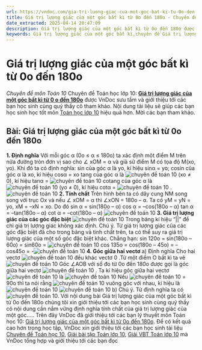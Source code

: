 ```yaml
---
url: https://vndoc.com/gia-tri-luong-giac-cua-mot-goc-bat-ki-tu-0o-den-180o-186863
title: Giá trị lượng giác của một góc bất kì từ 0o đến 180o - Chuyên đề môn Toán 10 - VnDoc.com
date_extracted: 2025-04-14 20:47:09
description: Giá trị lượng giác của một góc bất kì từ 0o đến 180o được VnDoc sưu tầm và giới thiệu các bài chuyên đề môn Toán học lớp 10 tới các bạn học sinh và quý thầy cô tham khảo
keywords: Giá trị lượng giác của một góc bất kì,chuyên đề Giá trị lượng giác của một góc bất kì,giải toán 10,giải bài tập toán học 10,để học tốt môn toán lớp 10,chuyên đề toán lớp 10,chuyên đề toán học 10,trắc nghiệm Giá trị lượng giác của một góc bất kì
---
```


# Giá trị lượng giác của một góc bất kì từ 0o đến 180o
 _Chuyên đề môn Toán 10_
Chuyên đề Toán học lớp 10: [**Giá trị lượng giác của một góc bất kì từ 0 o đến 180o**](<https://vndoc.com/gia-tri-luong-giac-cua-mot-goc-bat-ki-tu-0o-den-180o-186863>) được VnDoc sưu tầm và giới thiệu tới các bạn học sinh cùng quý thầy cô tham khảo. Nội dung tài liệu sẽ giúp các bạn học sinh học tốt môn [Toán học lớp 10](<https://vndoc.com/toan-lop10>) hiệu quả hơn. Mời các bạn tham khảo.
## Bài: Giá trị lượng giác của một góc bất kì từ 0o đến 180o
**1\. Định nghĩa**
Với mỗi góc α \(0o ≤ α ≤ 180o\) ta xác định một điểm M trên nửa đường tròn đơn vị sao cho ∠ xOM = α và giả sử điểm M có tọa độ M\(xo, yo\).
Khi đó ta có định nghĩa:
sin của góc α là yo, kí hiệu sinα = yo;
cosin của góc α là xo, kí hiệu cosα = xo
tang của góc α là ![chuyên đề toán 10](https://i.vdoc.vn/data/image/2019/10/26/ly-thuyet-gia-tri-luong-giac-cua-mot-goc-bat-ki-tu-0-den-180.png) \(xo ≠ 0\),
kí hiệu tanα = ![chuyên đề toán 10](https://i.vdoc.vn/data/image/2019/10/26/ly-thuyet-gia-tri-luong-giac-cua-mot-goc-bat-ki-tu-0-den-180.png)
cotang của góc α là ![chuyên đề toán 10](https://i.vdoc.vn/data/image/2019/10/26/ly-thuyet-gia-tri-luong-giac-cua-mot-goc-bat-ki-tu-0-den-180-1.png) \(yo ≠ 0\), kí hiệu cotα = ![chuyên đề toán 10](https://i.vdoc.vn/data/image/2019/10/26/ly-thuyet-gia-tri-luong-giac-cua-mot-goc-bat-ki-tu-0-den-180-1.png) .
![chuyên đề toán 10](https://i.vdoc.vn/data/image/2019/10/26/ly-thuyet-gia-tri-luong-giac-cua-mot-goc-bat-ki-tu-0-den-180-2.png)
**2\. Tính chất**
Trên hình bên ta có dây cung NM song song với trục Ox và nếu ∠ xOM = α thì ∠xON = 180o – α. Ta có yM = yN = yo, xM = –xN = xo. Do đó
sin α = sin\(180o – α\)
cos α = –cos\(180o – α\)
tan α = –tan\(180o – α\)
cot α = –cot\(180o – α\)
![chuyên đề toán 10](https://i.vdoc.vn/data/image/2019/10/26/ly-thuyet-gia-tri-luong-giac-cua-mot-goc-bat-ki-tu-0-den-180-3.png)
**3\. Giá trị lượng giác của các góc đặc biệt**
![chuyên đề toán 10](https://i.vdoc.vn/data/image/2019/10/26/ly-thuyet-gia-tri-luong-giac-cua-mot-goc-bat-ki-tu-0-den-180-4.png)
Trong bảng kí hiệu “||” để chỉ giá trị lượng giác không xác định.
Chú ý. Từ giá trị lượng giác của các góc đặc biệt đã cho trong bảng và tính chất trên, ta có thể suy ra giá trị lượng giác của một số góc đặc biệt khác.
Chẳng hạn:
sin 120o = sin\(180o – 60o\) = sin60o = ![chuyên đề toán 10](https://i.vdoc.vn/data/image/2019/10/26/ly-thuyet-gia-tri-luong-giac-cua-mot-goc-bat-ki-tu-0-den-180-5.png)
cos 135o = cos\(180o – 45o\) = –cos45o = -![chuyên đề toán 10](https://i.vdoc.vn/data/image/2019/10/26/ly-thuyet-gia-tri-luong-giac-cua-mot-goc-bat-ki-tu-0-den-180-6.png)
**4\. Góc giữa hai vectơ**
a\) Định nghĩa
Cho hai vectơ ![chuyên đề toán 10](https://i.vdoc.vn/data/image/2019/10/26/ly-thuyet-gia-tri-luong-giac-cua-mot-goc-bat-ki-tu-0-den-180-7.png) đều khác vectơ 0 .Từ một điểm O bất kì ta vẽ ![chuyên đề toán 10](https://i.vdoc.vn/data/image/2019/10/26/ly-thuyet-gia-tri-luong-giac-cua-mot-goc-bat-ki-tu-0-den-180-8.png) Góc ∠AOB với số đo từ 0o đến 180o được gọi là góc giữa hai vectơ ![chuyên đề toán 10](https://i.vdoc.vn/data/image/2019/10/26/ly-thuyet-gia-tri-luong-giac-cua-mot-goc-bat-ki-tu-0-den-180-7.png) . Ta kí hiệu góc giữa hai vectơ ![chuyên đề toán 10](https://i.vdoc.vn/data/image/2019/10/26/ly-thuyet-gia-tri-luong-giac-cua-mot-goc-bat-ki-tu-0-den-180-7.png) là ![chuyên đề toán 10](https://i.vdoc.vn/data/image/2019/10/26/ly-thuyet-gia-tri-luong-giac-cua-mot-goc-bat-ki-tu-0-den-180-9.png)
Nếu ![chuyên đề toán 10](https://i.vdoc.vn/data/image/2019/10/26/ly-thuyet-gia-tri-luong-giac-cua-mot-goc-bat-ki-tu-0-den-180-9.png) = 90o thì ta nói rằng ![chuyên đề toán 10](https://i.vdoc.vn/data/image/2019/10/26/ly-thuyet-gia-tri-luong-giac-cua-mot-goc-bat-ki-tu-0-den-180-7.png) vuông góc với nhau, kí hiệu là ![chuyên đề toán 10](https://i.vdoc.vn/data/image/2019/10/26/ly-thuyet-gia-tri-luong-giac-cua-mot-goc-bat-ki-tu-0-den-180-10.png)
![chuyên đề toán 10](https://i.vdoc.vn/data/image/2019/10/26/ly-thuyet-gia-tri-luong-giac-cua-mot-goc-bat-ki-tu-0-den-180-11.png)
b\) Chú ý. Từ định nghĩa ta có ![chuyên đề toán 10](https://i.vdoc.vn/data/image/2019/10/26/ly-thuyet-gia-tri-luong-giac-cua-mot-goc-bat-ki-tu-0-den-180-12.png).
Với nội dung bài Giá trị lượng giác của một góc bất kì từ 0o đến 180o chúng tôi xin giới thiệu tới các bạn học sinh cùng quý thầy cô nội dung cần nắm vững định nghĩa tính chất của giá trị lượng giác của một góc.....
Trên đây VnDoc đã giới thiệu tới các bạn lý thuyết môn Toán học 10: [Giá trị lượng giác của một góc bất kì từ 0o đến 180o](<https://vndoc.com/gia-tri-luong-giac-cua-mot-goc-bat-ki-tu-0o-den-180o-186863>). Để có kết quả cao hơn trong học tập, VnDoc xin giới thiệu tới các bạn học sinh tài liệu [Chuyên đề Toán học 10](<https://vndoc.com/chuyen-de-toan10>), [Giải bài tập Toán lớp 10](<https://vndoc.com/giai-toan-lop10>), [Giải VBT Toán lớp 10](<https://vndoc.com/giai-vo-bt-toan10>) mà VnDoc tổng hợp và giới thiệu tới các bạn đọc
